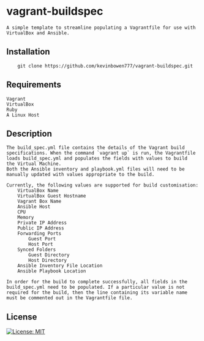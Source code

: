 # vagrant-buildspec

    A simple template to streamline populating a Vagrantfile for use with
    VirtualBox and Ansible.

## Installation ##

        git clone https://github.com/kevinbowen777/vagrant-buildspec.git

## Requirements ##
    Vagrant
    VirtualBox
    Ruby
    A Linux Host

## Description ##
    The build_spec.yml file contains the details of the Vagrant build
    specifications. When the command `vagrant up` is run, the Vagrantfile
    loads build_spec.yml and populates the fields with values to build
    the Virtual Machine.
    Both the Ansible inventory and playbook.yml files will need to be 
    manually updated with values appropriate to the build.

    Currently, the following values are supported for build customisation:
        VirtualBox Name
        VirtualBox Guest Hostname 
        Vagrant Box Name
        Ansible Host
        CPU
        Memory
        Private IP Address
        Public IP Address
        Forwarding Ports
            Guest Port
            Host Port  
        Synced Folders
            Guest Directory
            Host Directory
        Ansible Inventory File Location
        Ansible Playbook Location           

    In order for the build to complete successfully, all fields in the 
    build_spec.yml need to be populated. If a particular value is not 
    required for the build, then the line containing its variable name
    must be commented out in the Vagrantfile file.


## License
[![License: MIT](https://img.shields.io/badge/License-MIT-yellow.svg)](https://opensource.org/licenses/MIT)
